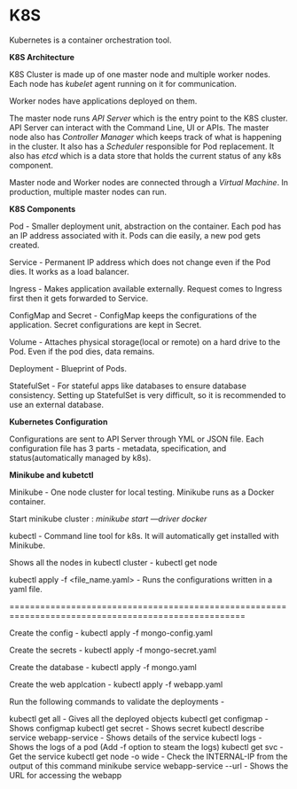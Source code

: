 # K8S

Kubernetes is a container orchestration tool.

**K8S Architecture**

K8S Cluster is made up of one master node and multiple worker nodes. Each node has _kubelet_ agent running on it for communication.

Worker nodes have applications deployed on them.

The master node runs _API Server_ which is the entry point to the K8S cluster. API Server can interact with the Command Line, UI or APIs. The master node also has _Controller Manager_ which keeps track of what is happening in the cluster. It also has a _Scheduler_ responsible for Pod replacement. It also has _etcd_ which is a data store that holds the current status of any k8s component.

Master node and Worker nodes are connected through a _Virtual Machine_. In production, multiple master nodes can run.

**K8S Components**

Pod - Smaller deployment unit, abstraction on the container. Each pod has an IP address associated with it. Pods can die easily, a new pod gets created.

Service - Permanent IP address which does not change even if the Pod dies. It works as a load balancer.

Ingress - Makes application available externally. Request comes to Ingress first then it gets forwarded to Service.

ConfigMap and Secret - ConfigMap keeps the configurations of the application. Secret configurations are kept in Secret.

Volume - Attaches physical storage(local or remote) on a hard drive to the Pod. Even if the pod dies, data remains.

Deployment - Blueprint of Pods.

StatefulSet - For stateful apps like databases to ensure database consistency. Setting up StatefulSet is very difficult, so it is recommended to use an external database.

**Kubernetes Configuration**

Configurations are sent to API Server through YML or JSON file. Each configuration file has 3 parts - metadata, specification, and status(automatically managed by k8s).

**Minikube and kubetctl**

Minikube - One node cluster for local testing. Minikube runs as a Docker container.

Start minikube cluster : _minikube start —driver docker_

kubectl - Command line tool for k8s. It will automatically get installed with Minikube.

Shows all the nodes in kubectl cluster - kubectl get node

kubectl apply -f <file_name.yaml> - Runs the configurations written in a yaml file.

====================================================================================================

Create the config -
kubectl apply -f mongo-config.yaml

Create the secrets -
kubectl apply -f mongo-secret.yaml

Create the database -
kubectl apply -f mongo.yaml

Create the web applcation -
kubectl apply -f webapp.yaml

Run the following commands to validate the deployments -

kubectl get all - Gives all the deployed objects
kubectl get configmap - Shows configmap
kubectl get secret - Shows secret
kubectl describe service webapp-service - Shows details of the service
kubectl logs <pod name> - Shows the logs of a pod (Add -f option to steam the logs)
kubectl get svc - Get the service
kubectl get node -o wide - Check the INTERNAL-IP from the output of this command
minikube service webapp-service --url - Shows the URL for accessing the webapp
